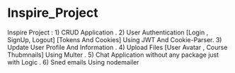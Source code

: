 # Inspire_Project
Inspire Project : 1) CRUD Application . 2) User Authentication [Login , SignUp, Logout] [Tokens And Cookies] Using JWT And Cookie-Parser. 3) Update User Profile And Information . 4) Upload Files [User Avatar , Course Thubmnails] Using Multer . 5) Chat Application without any package just with Logic . 6) Sned emails Using nodemailer
